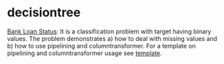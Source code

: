 # decisiontree
<a href=https://github.com/harnalashok/decisiontree/tree/master/Bank%20Loan%20Status>Bank Loan Status</a>: It is a classification problem with target having binary values. The problem demonstrates a) how to deal with missing values and b) how to use pipelining and columntransformer. For a template on pipelining and columntransformer usage see <a href=https://github.com/harnalashok/general/tree/master/Pipeline%20%26%20ColumnTransformer>template</a>.
